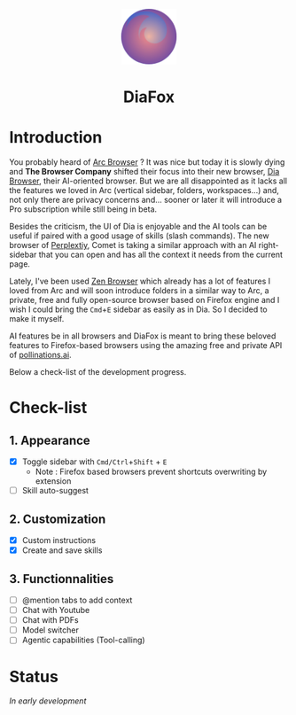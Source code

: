 <p align="center">
<img src="icons/icon_big.png" width="100px" max-width='100%'>
<h1 align="center" style="border:none">DiaFox</h1>
</p>


# Introduction

You probably heard of [Arc Browser](https://arc.net) ? It was nice but today it is slowly dying and **The Browser Company** shifted their focus into their new browser, [Dia Browser](https://diabrowser.com), their AI-oriented browser. But we are all disappointed as it lacks all the features we loved in Arc (vertical sidebar, folders, workspaces...) and, not only there are privacy concerns and... sooner or later it will introduce a Pro subscription while still being in beta.

Besides the criticism, the UI of Dia is enjoyable and the AI tools can be useful if paired with a good usage of skills (slash commands). The new browser of [Perplextiy](https://pplx.ai), Comet is taking a similar approach with an AI right-sidebar that you can open and has all the context it needs from the current page. 

Lately, I've been used [Zen Browser](https://github.com/zen-browser/desktop) which already has a lot of features I loved from Arc and will soon introduce folders in a similar way to Arc, a private, free and fully open-source browser based on Firefox engine and I wish I could bring the `Cmd`+`E` sidebar as easily as in Dia. So I decided to make it myself.

AI features be in all browsers and DiaFox is meant to bring these beloved features to Firefox-based browsers using the amazing free and private API of [pollinations.ai](https://pollinations). 

Below a check-list of the development progress.


# Check-list



## 1. Appearance

- [x] Toggle sidebar with `Cmd/Ctrl`+`Shift` + `E`
    - Note : Firefox based browsers prevent shortcuts overwriting by extension
- [ ] Skill auto-suggest

## 2. Customization

- [x] Custom instructions
- [x] Create and save skills

## 3. Functionnalities

- [ ] @mention tabs to add context
- [ ] Chat with Youtube
- [ ] Chat with PDFs
- [ ] Model switcher
- [ ] Agentic capabilities (Tool-calling)

# Status

*In early development*
